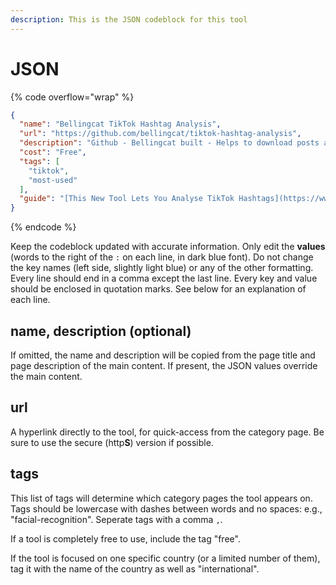 ```yaml
---
description: This is the JSON codeblock for this tool
---
```


# JSON

{% code overflow="wrap" %}
```json
{
  "name": "Bellingcat TikTok Hashtag Analysis",
  "url": "https://github.com/bellingcat/tiktok-hashtag-analysis",
  "description": "Github - Bellingcat built - Helps to download posts and videos from TikTok for a given set of hashtags over a period of time.",
  "cost": "Free",
  "tags": [
    "tiktok",
    "most-used"
  ],
  "guide": "[This New Tool Lets You Analyse TikTok Hashtags](https://www.bellingcat.com/resources/how-tos/2022/05/11/this-new-tool-lets-you-analyse-tiktok-hashtags/)                                             "
}
```
{% endcode %}

Keep the codeblock updated with accurate information. Only edit the **values** (words to the right of the `:` on each line, in dark blue font). Do not change the key names (left side, slightly light blue) or any of the other formatting. Every line should end in a comma except the last line. Every key and value should be enclosed in quotation marks. See below for an explanation of each line.&#x20;

## name, description (optional)

If omitted, the name and description will be copied from the page title and page description of the main content. If present, the JSON values override the main content.

## url

A hyperlink directly to the tool, for quick-access from the category page. Be sure to use the secure (http**S**) version if possible.

## tags

This list of tags will determine which category pages the tool appears on. Tags should be lowercase with dashes between words and no spaces: e.g., "facial-recognition". Seperate tags with a comma `,`.

If a tool is completely free to use, include the tag "free".

If the tool is focused on one specific country (or a limited number of them), tag it with the name of the country as well as "international".


